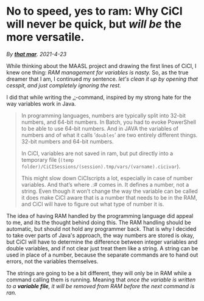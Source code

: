# No to speed, yes to ram: Why CiCI will never be quick, but *will be* the more versatile.

_By **[that mar](https://github.com/that-mar)**._
_2021-4-23_

While thinking about the MAASL project and drawing the first lines of CiCI, I knew one thing: *RAM management for variables is nasty.* So, as the true dreamer that I am, I continued my sentence. *let's clean it up by opening that cesspit, and just completely ignoring the rest.* 

I did that while writing the [.:](https://asccisl-org.github.io/docs/Commands/dot/dotcolon/)-command, inspired by my strong hate for the way variables work in Java.

> In programming languages, numbers are typically split into 32-bit  numbers, and 64-bit numbers. In Batch, you had to evoke PowerShell to be able to use 64-bit numbers. And in JAVA the variables of numbers and of what it calls ‘`doubles`’  are two entirely different things. 32-bit numbers and 64-bit numbers.
>
> In CiCI, variables are not saved in ram, but put directly into a temporary file (`(temp folder)/CiCISessions/(session).tmp/vars/(varname).cicivar`).
>
> This might slow down CiCIscripts a lot, especially in case of  number variables. And that’s where .:# comes in. It defines a number,  not a string. Even though it won’t change the way the variable can be  called it does make CiCI aware that is a number that needs to be in the  RAM, and CiCI will have to figure out what type of number it is.

The idea of having RAM handled by the programming language did appeal to me, and its the thought behind doing this. 
The RAM handling should be automatic, but should not hold any programmer back. That is why I decided to take over parts of Java's approach, the way numbers are stored is okay, but CiCI will have to determine the difference between integer variables and double variables, and if not clear just treat them like a string.
A string can be used in place of a number, because the separate commands are to hand out errors, not the variables themselves.

The strings are going to be a bit different, they will only be in RAM while a command calling them is running. Meaning that _once the variable is written to a **variable file**, it will be removed from RAM before the next command is ran._ 

